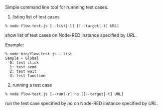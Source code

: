 Simple command line tool for runnning test cases. 

1. listing list of test cases

```
% node flow-test.js [--list|-l] [[--target|-t] URL]
```

show list of test cases on Node-RED instance specified by *URL*.

Example:
```
% node bin/flow-test.js --list
Sample - Global
  0: test click
  1: test send
  2: test wait
  3: test function
```

2. running a test case

```
% node flow-test.js [--run|-r] no [[--target|-t] URL]
```

run the test case specified by *no* on Node-RED instance specified by *URL*.
